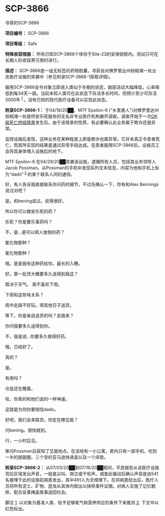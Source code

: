 # SCP-3866
                        




寻获的SCP-3866



**项目编号：** SCP-3866

**项目等级：** Safe

**特殊收容措施：** 所有已知SCP-3866个体存于Site-23的安保锁柜内。测试只可在长期人形收容荚可用时进行。

**描述：** SCP-3866是一组无标签的药物胶囊，寻获自对佛罗里达州棕榈滩一处业余医疗设施的突袭中（参见附录SCP-3866-1获取详情)。

服用SCP-3866会令对象立即进入类似于冬眠的状态，脑部活动大幅降低，心率降低到每34天一跳。当前未知人类可在此状态下存活多长时间，但预计至少可存活3000年<sup class='footnoteref'>
 <a shape='rect' class='footnoteref' id='footnoteref-1' href='javascript:;' onclick='WIKIDOT.page.utils.scrollToReference(&apos;footnote-1&apos;)'>1</a>
</sup>。没有已知的现代医疗设备可以实现此状态。

**附录SCP-3866-1：** 于04/18/20██，MTF Epsilon-6 (“乡里愚人”)对佛罗里达州棕榈滩一处提供安乐死服务的无名非专业医疗机构展开调查。调查开始于一次<a shape='rect' class='newpage' href='/scp-3984'>&#937;K&#32423;&#27515;&#20129;&#32456;&#32467;&#24773;&#26223;</a>发生后。由于该情景的性质，有必要确认此业务属于欺诈还是异常。

监控设施后发现，这种业务在某种程度上即是欺诈也属异常。它并未真正令患者死亡，而其所实现的结果是通过异常手段达成。在患者服用SCP-3866后，设施员工会将其身体埋入设施后的地下。

MTF Epsilon-6 在04/29/20██突袭该设施，逮捕所有人员，包括其业务领导人Jacob Possman。从Possman的手机中发现系列文本信息，内容为他和手机上标为“dado”<sup class='footnoteref'>
 <a shape='rect' class='footnoteref' id='footnoteref-2' href='javascript:;' onclick='WIKIDOT.page.utils.scrollToReference(&apos;footnote-2&apos;)'>2</a>
</sup>的某个联系人间的通信。



好，有人告诉我直接联系你问药的细节，不过先确认一下，你有和Alex Bennings说过对吧？


是。和bening说过。说得很好。


所以你可以做安乐死的药？


乐死？你是要乐事药吗？


不，是…是可以把人放倒的药？


氰化物那种？


氰化物那种？


哦。是是我有这种药给你。最长的入睡。


好。第一批货大概要多久送得到我这？


取决于天气。 我不喜欢下雨。


下雨和这有啥关系？


雨中走路不好玩。得其他日子送货。


等下，你是亲自送货的吗？走路来？


你问我要多久送得到你。


不，我是说…你要多久做得好药。


哦。已经好了。


真的？


是。


有用吗？


仓鼠还在睡着。


哇，你真的和他们说的一样神速。


这就是为何你要相信dado。


好吧，我们会来取货。你定在哪见面？


问bening。很快就到。


行，一小时后见。



审问Possman后获知了见面地点。在该地有一小公寓，房内只有一部手机，吃到一半的甜甜圈，三个空的亚马逊快递盒以及一个床垫。

**附录SCP-3866-2：** 从07/03/20██到07/16/20██期间，平民报告从该医疗设施背后区域发出声音，一般是尖叫、哭泣或干呕声。调查此骚动后确认声音是由541名被埋于此的设施前病患发出，其中491人为无棺埋下。在将病患挖出后，医疗人员将所有泥土、矿物、昆虫从其体内取出以抹除事件证据。对病人实施了记忆删除，配合妥善掩盖故事送回社会。



脚注
<a shape='rect' href='javascript:;' onclick='WIKIDOT.page.utils.scrollToReference(&apos;footnoteref-1&apos;)'>1</a>. 以对象为基准人类、给予足够氧气和营养供应的条件下来推测
<a shape='rect' href='javascript:;' onclick='WIKIDOT.page.utils.scrollToReference(&apos;footnoteref-2&apos;)'>2</a>. 下文中以红色标出。


                    